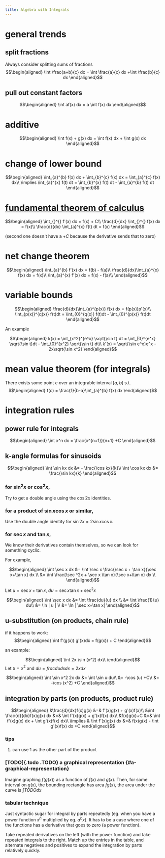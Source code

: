 ```yaml
---
title: Algebra with Integrals
---
```


# general trends

## split fractions

Always consider splitting sums of fractions $$\begin{aligned}
   \int \frac{a+b}{c} dx = \int \frac{a}{c} dx +\int \frac{b}{c} dx
   \end{aligned}$$

## pull out constant factors

$$\begin{aligned}
   \int af(x) dx = a \int f(x) dx
   \end{aligned}$$

# additive

$$\begin{aligned}
  \int f(x) + g(x) dx = \int f(x) dx  + \int g(x) dx
  \end{aligned}$$

# change of lower bound

$$\begin{aligned}
  \int_{a}^{b} f(x) dx + \int_{b}^{c} f(x) dx = \int_{a}^{c} f(x) dx\\
  \implies \int_{a}^{x} f(t) dt = \int_{b}^{x} f(t) dt - \int_{a}^{b} f(t) dt
  \end{aligned}$$

# [fundamental theorem of calculus](KBrefFundamentalTheoremOfCalculus.org)

$$\begin{aligned}
  \int_{}^{} f'(x) dx = f(x) + C\\
  \frac{d}{dx} \int_{}^{} f(x) dx = f(x)\\
  \frac{d}{dx} \int_{a}^{x} f(t) dt = f(x)
  \end{aligned}$$

(second one doesn\'t have a $+C$ because the derivative sends that to
zero)

# net change theorem

$$\begin{aligned}
  \int_{a}^{b} f'(x) dx = f(b) - f(a)\\
  \frac{d}{dx}\int_{a}^{x} f(x) dx = f(x)\\
  \int_{a}^{x} f'(x) dx = f(x) - f(a)\\
  \end{aligned}$$

# variable bounds

$$\begin{aligned}
  \frac{d}{dx}\int_{a}^{p(x)} f(x) dx = f(p(x))p'(x)\\
  \int_{p(x)}^{q(x)} f(t)dt = \int_{0}^{q(x)} f(t)dt - \int_{0}^{p(x)} f(t)dt
  \end{aligned}$$

An example

$$\begin{aligned}
  k(x) = \int_{x^2}^{e^x} \sqrt{\sin t} dt = \int_{0}^{e^x} \sqrt{\sin t}dt - \int_{0}^{x^2} \sqrt{\sin t} dt\\
  k'(x) = \sqrt{\sin e^x}e^x - 2x\sqrt{\sin x^2}
  \end{aligned}$$

# mean value theorem (for integrals)

There exists some point $c$ over an integrable interval $[a, b]$ s.t.
$$\begin{aligned}
  f(c) = \frac{1}{b-a}\int_{a}^{b} f(x) dx
  \end{aligned}$$

# integration rules

## power rule for integrals

$$\begin{aligned}
   \int x^n dx = \frac{x^{n+1}}{n+1} +C
   \end{aligned}$$

## k-angle formulas for sinusoids

$$\begin{aligned}
   \int \sin kx dx &= - \frac{\cos kx}{k}\\
   \int \cos kx dx &= \frac{\sin kx}{k}
   \end{aligned}$$

### for $\sin ^2x$ or $\cos ^2x$,

Try to get a double angle using the $\cos 2x$ identities.

### for a product of $\sin x \cos  x$ or similar,

Use the double angle identity for $\sin 2x = 2 \sin x \cos  x$.

### for $\sec x$ and $\tan x$,

We know their derivatives contain themselves, so we can look for
something cyclic.

For example,

$$\begin{aligned}
    \int \sec x dx &= \int \sec x \frac{\sec  x + \tan  x}{\sec x+\tan x} dx \\
    &= \int \frac{\sec ^2x + \sec x \tan x}{\sec x+\tan x} dx \\
    \end{aligned}$$

Let $u = \sec x+\tan x$, $du = \sec x\tan x + \sec ^2x$

$$\begin{aligned}
    \int \sec x dx &= \int \frac{du}{u} dx \\
    &= \int \frac{1}{u} du\\
    &= \ln | u | \\
    &= \ln | \sec x+\tan x|
    \end{aligned}$$

## u-substitution (on products, chain rule)

if it happens to work: $$\begin{aligned}
   \int f'(g(x)) g'(x)dx = f(g(x)) + C
   \end{aligned}$$

an example:

$$\begin{aligned}
   \int 2x \sin (x^2) dx\\
   \end{aligned}$$ Let $u = x^2$ and $du = frac{du}{dx} dx = 2x dx$

$$\begin{aligned}
   \int \sin x^2 2x dx &= \int \sin u du\\
   &= -\cos (u) +C\\
   &= -\cos (x^2) +C
   \end{aligned}$$

## integration by parts (on products, product rule)

$$\begin{aligned}
   &\frac{d}{dx}f(x)g(x) &=& f'(x)g(x) + g'(x)f(x)\\
   &\int \frac{d}{dx}f(x)g(x) dx &=& \int  f'(x)g(x) + g'(x)f(x) dx\\
   &f(x)g(x)+C &=& \int f'(x)g(x) dx + \int g'(x)f(x) dx\\
   \implies & \int f'(x)g(x) dx &=& f(x)g(x) - \int g'(x)f(x) dx +C
   \end{aligned}$$

### tips

1.  can use $1$ as the other part of the product

### [TODO]{.todo .TODO} a graphical representation {#a-graphical-representation}

Imagine graphing $f(g(x))$ as a function of $f(x)$ and $g(x)$. Then, for
some interval on $g(x)$, the bounding rectangle has area $fg(x)$, the
area under the curve is $\int TODO dx$

### tabular technique

Just syntactic sugar for integral by parts repeatedly (eg. when you have
a power function $x^n$ multiplied by eg. $a^bx$). It has to be a case
where one of the functions has a derivative that goes to zero (a power
function).

Take repeated derivatives on the left (with the power function) and take
repeated integrals to the right. Match up the entries in the table, and
alternate negatives and positives to expand the integration by parts
relatively quickly.
